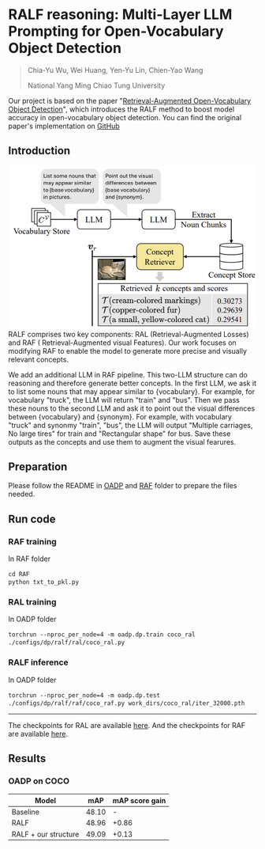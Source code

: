 # RALF reasoning: Multi-Layer LLM Prompting for Open-Vocabulary Object Detection
> Chia-Yu Wu, Wei Huang, Yen-Yu Lin, Chien-Yao Wang
> 
> National Yang Ming Chiao Tung University
> 

Our project is based on the paper "[Retrieval-Augmented Open-Vocabulary Object Detection](https://arxiv.org/abs/2404.05687)", which introduces the RALF method to boost model accuracy in open-vocabulary object detection. You can find the original paper's implementation on [GitHub](https://github.com/mlvlab/RALF/tree/main?tab=readme-ov-file)

## Introduction
![RAF flow chart](Figures/RAF%20flow%20chart.png)
RALF comprises two key components: RAL (Retrieval-Augmented Losses) and RAF ( Retrieval-Augmented visual Features). Our work focuses on modifying RAF to enable the model to generate more precise and visually relevant concepts.

We add an additional LLM in RAF pipeline. This two-LLM structure can do reasoning and therefore generate better concepts. In the first LLM, we ask it to list some nouns that may appear similar to {vocabulary}. For example, for vocabulary "truck", the LLM will return "train" and "bus". Then we pass these nouns to the second LLM and ask it to point out the visual differences between {vocabulary} and {synonym}. For example, with vocabulary "truck" and synonmy "train", "bus", the LLM will output "Multiple carriages, No large tires" for train and "Rectangular shape" for bus. Save these outputs as the concepts and use them to augment the visual fearures.

## Preparation
Please follow the README in [OADP](OADP/README.md) and [RAF](RAF/README.md) folder to prepare the files needed.

## Run code
### RAF training
In RAF folder
```
cd RAF
python txt_to_pkl.py
```

### RAL training
In OADP folder
```
torchrun --nproc_per_node=4 -m oadp.dp.train coco_ral ./configs/dp/ralf/ral/coco_ral.py
```

### RALF inference
In OADP folder
```
torchrun --nproc_per_node=4 -m oadp.dp.test ./configs/dp/ralf/raf/coco_raf.py work_dirs/coco_ral/iter_32000.pth
```

---
The checkpoints for RAL are available [here](https://drive.google.com/drive/folders/1ptNaoSlbvP4CXFXrI2gySCwtaiH3mOwA). And the checkpoints for RAF are available [here](https://drive.google.com/drive/folders/1VdJMaqtvNDnUz4jS7xURUVzVJ_anFrve?usp=sharing).

## Results
### OADP on COCO
|Model|mAP|mAP score gain|
|---|---|---|
|Baseline| 48.10 | - |
|RALF| 48.96 | +0.86 |
|RALF + our structure| 49.09 | +0.13 |